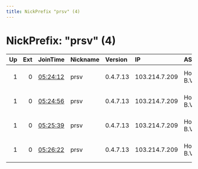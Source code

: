 ```yaml
---
title: NickPrefix "prsv" (4)
---
```


# NickPrefix: "prsv" (4)

|   Up |   Ext | JoinTime                                                                                              | Nickname   | Version   | IP            | AS            | CC   |   ORp |   Dirp | OS    | Contact                            |   eFamMembers |
|-----:|------:|:------------------------------------------------------------------------------------------------------|:-----------|:----------|:--------------|:--------------|:-----|------:|-------:|:------|:-----------------------------------|--------------:|
|    1 |     0 | [05:24:12](https://nusenu.github.io/OrNetStats/w/relay/B3F54BBA273CDA454FF7172A438D78C93426978A.html) | prsv       | 0.4.7.13  | 103.214.7.209 | HostSlim B.V. | nl   |  9000 |      0 | Linux | email:admin prsv.ch url:https://pr |           145 |
|    1 |     0 | [05:24:56](https://nusenu.github.io/OrNetStats/w/relay/6F8A539331C834296641A86ED1A98AFA391BB30E.html) | prsv       | 0.4.7.13  | 103.214.7.209 | HostSlim B.V. | nl   |  9100 |      0 | Linux | email:admin prsv.ch url:https://pr |           145 |
|    1 |     0 | [05:25:39](https://nusenu.github.io/OrNetStats/w/relay/5E55F8806FC99AD34D8346711BF4B87F61D723BF.html) | prsv       | 0.4.7.13  | 103.214.7.209 | HostSlim B.V. | nl   |  9200 |      0 | Linux | email:admin prsv.ch url:https://pr |           145 |
|    1 |     0 | [05:26:22](https://nusenu.github.io/OrNetStats/w/relay/B8BBB10A96CBB272EC3FF3F6A93DE9D9B656512A.html) | prsv       | 0.4.7.13  | 103.214.7.209 | HostSlim B.V. | nl   |  9300 |      0 | Linux | email:admin prsv.ch url:https://pr |           145 |
